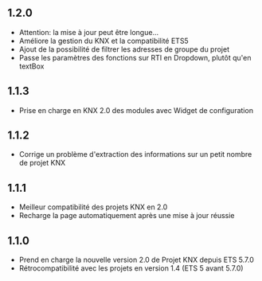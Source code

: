 ## 1.2.0 
- Attention: la mise à jour peut être longue...
- Améliore la gestion du KNX et la compatibilité ETS5
- Ajout de la possibilité de filtrer les adresses de groupe du projet
- Passe les paramètres des fonctions sur RTI en Dropdown, plutôt qu'en textBox

## 1.1.3
- Prise en charge en KNX 2.0 des modules avec Widget de configuration 

## 1.1.2
- Corrige un problème d'extraction des informations sur un petit nombre de projet KNX

## 1.1.1
- Meilleur compatibilité des projets KNX en 2.0
- Recharge la page automatiquement après une mise à jour réussie

## 1.1.0
- Prend en charge la nouvelle version 2.0 de Projet KNX depuis ETS 5.7.0
- Rétrocompatibilité avec les projets en version 1.4 (ETS 5 avant 5.7.0)
